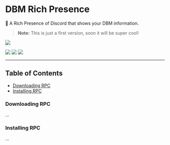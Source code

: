 # DBM Rich Presence

📖 A Rich Presence of Discord that shows your DBM information.

> **Note:** This is just a first version, soon it will be super cool!

![](https://i.imgur.com/4IPNq8U.png)

![](https://img.shields.io/github/v/release/CapOliveiraBr/DBM-Rich-Presence?style=for-the-badge) ![](https://img.shields.io/github/downloads/CapOliveiraBr/DBM-Rich-Presence/total?style=for-the-badge) ![](https://img.shields.io/github/license/CapOliveiraBr/DBM-Rich-Presence?logo=https%3A%2F%2Fimg.shields.io%2Fgithub%2Flicense%2FCapOliveiraBr%2FDBM-Rich-Presence%3Fstyle%3Dsocial&style=for-the-badge) 

---

## Table of Contents

- [Downloading RPC](https://github.com/CapOliveiraBr/DBM-Rich-Presence#downloading-rpc)
- [Installing RPC](https://github.com/CapOliveiraBr/DBM-Rich-Presence#installing-rpc)

### Downloading RPC

...

### Installing RPC

...
